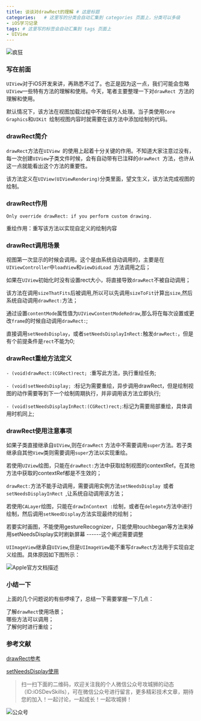 ```yaml
---
title: 谈谈对drawRect的理解 # 这是标题
categories:   # 这里写的分类会自动汇集到 categories 页面上，分类可以多级
- iOS学习记录
tags: # 这里写的标签会自动汇集到 tags 页面上
- UIView
---
```


![疯狂](http://upload-images.jianshu.io/upload_images/1713024-83437bc2f696a82c.png?imageMogr2/auto-orient/strip%7CimageView2/2/w/1240)
### 写在前面
 `UIView`对于iOS开发来讲，再熟悉不过了。也正是因为这一点，我们可能会忽略`UIView`一些特有方法的理解和使用。今天，笔者主要整理一下对`drawRect `方法的理解和使用。<br>
 
 默认情况下，该方法在视图加载过程中不做任何人处理。当子类使用`Core Graphics`和`UIKit `绘制视图内容时就需要在该方法中添加绘制的代码。

### drawRect简介
`drawRect`方法在`UIView `的使用上起着十分关键的作用。不知道大家注意过没有，每一次创建`UIView`子类文件时候，会有自动带有已注释的`drawRect `方法，也许从这一点就能看出这个方法的重要性。

该方法定义在`UIView(UIViewRendering)`分类里面，望文生义，该方法完成视图的绘制。

### drawRect作用
`Only override drawRect: if you perform custom drawing.`

重绘作用：重写该方法以实现自定义的绘制内容

### drawRect调用场景
视图第一次显示的时候会调用。这个是由系统自动调用的，主要是在`UIViewController`中`loadView`和`viewDidLoad `方法调用之后；

如果在`UIView`初始化时没有设置rect大小，将直接导致`drawRect`不被自动调用；

该方法在调用`sizeThatFits`后被调用,所以可以先调用`sizeToFit`计算出`size`,然后系统自动调用`drawRect:`方法；

 通过设置`contentMode`属性值为`UIViewContentModeRedraw`,那么将在每次设置或更改`frame`的时候自动调用`drawRect:`;
 
直接调用`setNeedsDisplay`，或者`setNeedsDisplayInRect:`触发`drawRect:`，但是有个前提条件是`rect`不能为0;

### drawRect重绘方法定义
  `- (void)drawRect:(CGRect)rect; `:重写此方法，执行重绘任务;
  
 `- (void)setNeedsDisplay; `:标记为需要重绘，异步调用drawRect，但是绘制视图的动作需要等到下一个绘制周期执行，并非调用该方法立即执行;
 
 `- (void)setNeedsDisplayInRect:(CGRect)rect;`:标记为需要局部重绘，具体调用时机同上;

### drawRect使用注意事项
如果子类直接继承自`UIView`,则在`drawRect`  方法中不需要调用`super`方法。若子类继承自其他`View`类则需要调用`super`方法以实现重绘。

 若使用`UIView`绘图，只能在`drawRect:`方法中获取绘制视图的contextRef。在其他方法中获取的contextRef都是不生效的；
 
`drawRect:`方法不能手动调用，需要调用实例方法`setNeedsDisplay `或者`setNeedsDisplayInRect `,让系统自动调用该方法；

 若使用`CALayer`绘图，只能在`drawInContext :`绘制，或者在`delegate`方法中进行绘制，然后调用`setNeedDisplay`方法实现最终的绘制；
 
若要实时画图，不能使用gestureRecognizer，只能使用touchbegan等方法来掉用setNeedsDisplay实时刷新屏幕 ------这个阐述需要调整

`UIImageView`继承自`UIView`,但是`UIImageView`能不重写`drawRect`方法用于实现自定义绘图。具体原因如下图所示：

![Apple官方文档描述](http://upload-images.jianshu.io/upload_images/1713024-374336bff0e5c456.png?imageMogr2/auto-orient/strip%7CimageView2/2/w/1240)

### 小结一下

上面的几个问题说的有些啰嗦了，总结一下需要掌握一下几点：

了解`drawRect`使用场景；<br>
哪些方法可以调用；<br>
了解何时进行重绘；<br>

### 参考文献
[drawRect参考](https://developer.apple.com/reference/uikit/uiview/1622529-drawrect?language=objc)

[setNeedsDisplay使用](https://developer.apple.com/reference/uikit/uiview/1622437-setneedsdisplay)

> 扫一扫下面的二维码，欢迎关注我的个人微信公众号攻城狮的动态（ID:iOSDevSkills），可在微信公众号进行留言，更多精彩技术文章，期待您的加入！一起讨论，一起成长！一起攻城狮！

![公众号](http://upload-images.jianshu.io/upload_images/1713024-14a3d919f462f399.jpg?imageMogr2/auto-orient/strip%7CimageView2/2/w/1240)
